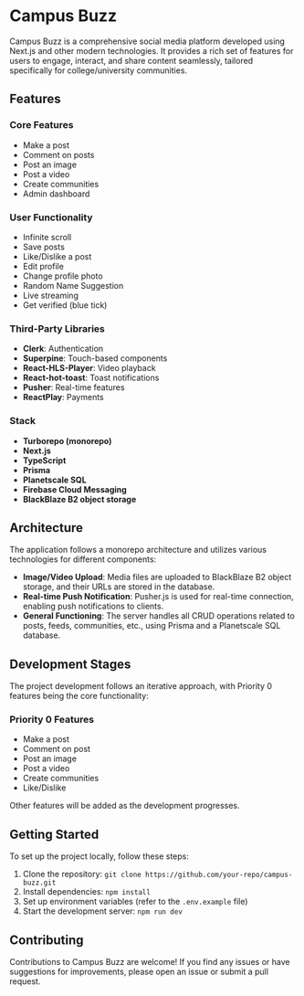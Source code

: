 # Campus Buzz

Campus Buzz is a comprehensive social media platform developed using Next.js and other modern technologies. It provides a rich set of features for users to engage, interact, and share content seamlessly, tailored specifically for college/university communities.

## Features

### Core Features

- Make a post
- Comment on posts
- Post an image
- Post a video
- Create communities
- Admin dashboard

### User Functionality

- Infinite scroll
- Save posts
- Like/Dislike a post
- Edit profile
- Change profile photo
- Random Name Suggestion
- Live streaming
- Get verified (blue tick)

### Third-Party Libraries

- **Clerk**: Authentication
- **Superpine**: Touch-based components
- **React-HLS-Player**: Video playback
- **React-hot-toast**: Toast notifications
- **Pusher**: Real-time features
- **ReactPlay**: Payments

### Stack

- **Turborepo (monorepo)**
- **Next.js**
- **TypeScript**
- **Prisma**
- **Planetscale SQL**
- **Firebase Cloud Messaging**
- **BlackBlaze B2 object storage**

## Architecture

The application follows a monorepo architecture and utilizes various technologies for different components:

- **Image/Video Upload**: Media files are uploaded to BlackBlaze B2 object storage, and their URLs are stored in the database.
- **Real-time Push Notification**: Pusher.js is used for real-time connection, enabling push notifications to clients.
- **General Functioning**: The server handles all CRUD operations related to posts, feeds, communities, etc., using Prisma and a Planetscale SQL database.

## Development Stages

The project development follows an iterative approach, with Priority 0 features being the core functionality:

### Priority 0 Features

- Make a post
- Comment on post
- Post an image
- Post a video
- Create communities
- Like/Dislike

Other features will be added as the development progresses.

## Getting Started

To set up the project locally, follow these steps:

1. Clone the repository: `git clone https://github.com/your-repo/campus-buzz.git`
2. Install dependencies: `npm install`
3. Set up environment variables (refer to the `.env.example` file)
4. Start the development server: `npm run dev`

## Contributing

Contributions to Campus Buzz are welcome! If you find any issues or have suggestions for improvements, please open an issue or submit a pull request.
